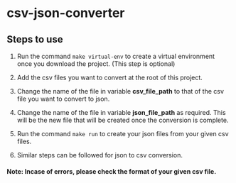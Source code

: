# csv-json-converter

## Steps to use

1. Run the command `make virtual-env` to create a virtual environment once you download the project. (This step is optional)

2. Add the csv files you want to convert at the root of this project.

3. Change the name of the file in variable **csv_file_path** to that of the csv file you want to convert to json.

4. Change the name of the file in variable **json_file_path** as required. This will be the new file that will be created once the conversion is complete.

5. Run the command `make run` to create your json files from your given csv files.

6. Similar steps can be followed for json to csv conversion.


#### Note: Incase of errors, please check the format of your given csv file.
